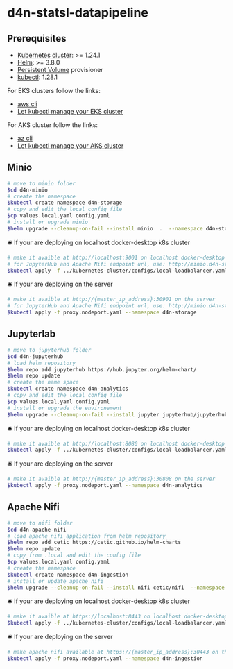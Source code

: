 # d4n-statsl-datapipeline 

## Prerequisites

- [Kubernetes cluster](https://kubernetes.io/docs/concepts/overview/components/): >= 1.24.1
- [Helm](https://helm.sh/docs/intro/install/): >= 3.8.0
- [Persistent Volume](https://kubernetes.io/docs/concepts/storage/persistent-volumes/) provisioner
- [kubectl](https://kubernetes.io/docs/tasks/tools/install-kubectl/): 1.28.1

For EKS clusters follow the links:

- [aws cli](https://docs.aws.amazon.com/fr_fr/cli/latest/userguide/getting-started-install.html)
- [Let kubectl manage your EKS cluster](https://docs.aws.amazon.com/eks/latest/userguide/create-kubeconfig.html)

For AKS cluster follow the links:

- [az cli](https://learn.microsoft.com/en-us/cli/azure/install-azure-cli)
- [Let kubectl manage your AKS cluster](https://learn.microsoft.com/en-us/azure/aks/tutorial-kubernetes-deploy-cluster?tabs=azure-cli#connect-to-cluster-using-kubectl)

## Minio 

```bash
# move to minio folder
$cd d4n-minio
# create the namespace
$kubectl create namespace d4n-storage
# copy and edit the local config file
$cp values.local.yaml config.yaml
# install or upgrade minio
$helm upgrade --cleanup-on-fail --install minio  .  --namespace d4n-storage --values config.yaml
```

🛎️ If your are deploying on localhost docker-desktop k8s cluster
```bash
# make it avaible at http://localhost:9001 on localhost docker-desktop k8s cluster
# for JupyterHub and Apache Nifi endpoint url, use: http://minio.d4n-storage.svc.cluster.local:9000
$kubectl apply -f ../kubernetes-cluster/configs/local-loadbalancer.yaml
```

🛎️ If your are deploying on the server
```bash
# make it avaible at http://{master_ip_address}:30901 on the server
# for JupyterHub and Apache Nifi endpoint url, use: http://minio.d4n-storage.svc.cluster.local:9000
$kubectl apply -f proxy.nodeport.yaml --namespace d4n-storage
```

## Jupyterlab


```bash
# move to jupyterhub folder
$cd d4n-jupyterhub
# load helm repository
$helm repo add jupyterhub https://hub.jupyter.org/helm-chart/
$helm repo update
# create the name space
$kubectl create namespace d4n-analytics
# copy and edit the local config file 
$cp values.local.yaml config.yaml
# install or upgrade the environement
$helm upgrade --cleanup-on-fail --install jupyter jupyterhub/jupyterhub  --namespace d4n-analytics --version=3.0.3 --values config.yaml
```

🛎️ If your are deploying on localhost docker-desktop k8s cluster
```bash
# make it avaible at http://localhost:8080 on localhost docker-desktop k8s cluster
$kubectl apply -f ../kubernetes-cluster/configs/local-loadbalancer.yaml
```

🛎️ If your are deploying on the server 
```bash
# make it avaible at http://{master_ip_address}:30808 on the server
$kubectl apply -f proxy.nodeport.yaml --namespace d4n-analytics
```

## Apache Nifi

```bash
# move to nifi folder
$cd d4n-apache-nifi
# load apache nifi application from helm repository
$helm repo add cetic https://cetic.github.io/helm-charts
$helm repo update
# copy from .local and edit the config file
$cp values.local.yaml config.yaml
# create the namespace 
$kubectl create namespace d4n-ingestion
# install or update apache nifi
$helm upgrade --cleanup-on-fail --install nifi cetic/nifi  --namespace d4n-ingestion --version=1.2.1 --values config.yaml
```

🛎️ If your are deploying on localhost docker-desktop k8s cluster
```bash
# make it avaible at https://localhost:8443 on localhost docker-desktop k8s cluster
$kubectl apply -f ../kubernetes-cluster/configs/local-loadbalancer.yaml
```

🛎️ If your are deploying on the server 
```bash
# make apache nifi available at https://{master_ip_address}:30443 on the server
$kubectl apply -f proxy.nodeport.yaml --namespace d4n-ingestion
```

